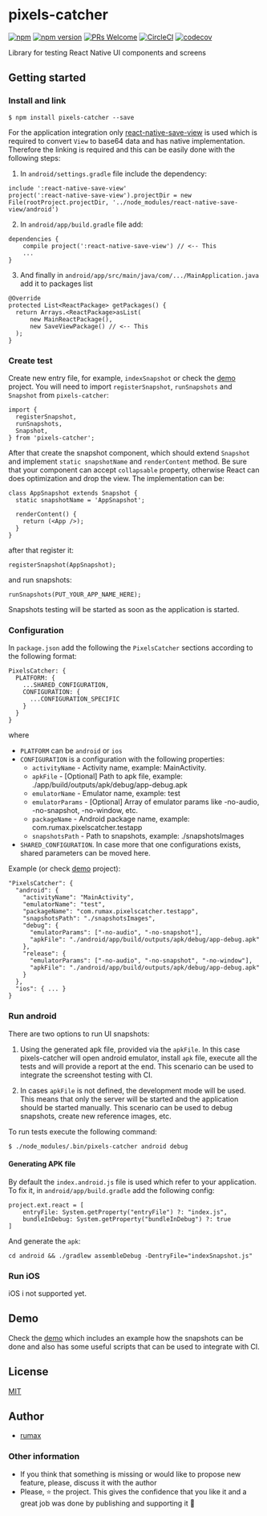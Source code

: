 
# pixels-catcher

[![npm](https://img.shields.io/npm/l/express.svg)](https://github.com/rumax/react-native-PixelsCatcher)
[![npm version](https://badge.fury.io/js/pixels-catcher.svg)](https://badge.fury.io/js/pixels-catcher)
[![PRs Welcome](https://img.shields.io/badge/PRs-welcome-brightgreen.svg?style=flat-square)](http://makeapullrequest.com)
[![CircleCI](https://circleci.com/gh/rumax/react-native-PixelsCatcher.svg?style=shield)](https://circleci.com/gh/rumax/react-native-PixelsCatcher)
[![codecov](https://codecov.io/gh/rumax/react-native-PixelsCatcher/branch/master/graph/badge.svg)](https://codecov.io/gh/rumax/react-native-PixelsCatcher)

Library for testing React Native UI components and screens

## Getting started

### Install and link

`$ npm install pixels-catcher --save`

For the application integration only [react-native-save-view](https://www.npmjs.com/package/react-native-save-view) is used which is required to convert `View` to base64 data and has native implementation. Therefore the linking is required and this can be easily done with the following steps:

  1) In `android/settings.gradle` file include the dependency:
```
include ':react-native-save-view'
project(':react-native-save-view').projectDir = new File(rootProject.projectDir, '../node_modules/react-native-save-view/android')
```
  2) In `android/app/build.gradle` file add:
```
dependencies {
    compile project(':react-native-save-view') // <-- This
    ...
}
```
  3) And finally in `android/app/src/main/java/com/.../MainApplication.java` add it to packages list
```
@Override
protected List<ReactPackage> getPackages() {
  return Arrays.<ReactPackage>asList(
      new MainReactPackage(),
      new SaveViewPackage() // <-- This
  );
}
```

### Create test

Create new entry file, for example, `indexSnapshot` or check the [demo](https://github.com/rumax/PixelsCatcher/tree/master/demo) project. You will need to import `registerSnapshot`, `runSnapshots` and `Snapshot` from `pixels-catcher`:

```
import {
  registerSnapshot,
  runSnapshots,
  Snapshot,
} from 'pixels-catcher';
```

After that create the snapshot component, which should extend `Snapshot` and implement `static snapshotName` and `renderContent` method. Be sure that your component can accept `collapsable` property, otherwise React can does optimization and drop the view. The implementation can be:

```
class AppSnapshot extends Snapshot {
  static snapshotName = 'AppSnapshot';

  renderContent() {
    return (<App />);
  }
}
```

after that register it:

```
registerSnapshot(AppSnapshot);
```

and run snapshots:

```
runSnapshots(PUT_YOUR_APP_NAME_HERE);
```

Snapshots testing will be started as soon as the application is started.

### Configuration

In `package.json` add the following the `PixelsCatcher` sections according to
the following format:

```
PixelsCatcher: {
  PLATFORM: {
    ...SHARED_CONFIGURATION,
    CONFIGURATION: {
      ...CONFIGURATION_SPECIFIC
    }
  }
}
```

where

  - `PLATFORM` can be `android` or `ios`
  - `CONFIGURATION` is a configuration with the following properties:
    - `activityName` - Activity name, example: MainActivity.
    - `apkFile` - [Optional] Path to apk file, example: ./app/build/outputs/apk/debug/app-debug.apk
    - `emulatorName` - Emulator name, example: test
    - `emulatorParams` - [Optional] Array of emulator params like -no-audio, -no-snapshot, -no-window, etc.
    - `packageName` - Android package name, example: com.rumax.pixelscatcher.testapp
    - `snapshotsPath` - Path to snapshots, example: ./snapshotsImages
  - `SHARED_CONFIGURATION`. In case more that one configurations exists, shared
    parameters can be moved here.

Example (or check [demo](https://github.com/rumax/PixelsCatcher/tree/master/demo) project):

```
"PixelsCatcher": {
  "android": {
    "activityName": "MainActivity",
    "emulatorName": "test",
    "packageName": "com.rumax.pixelscatcher.testapp",
    "snapshotsPath": "./snapshotsImages",
    "debug": {
      "emulatorParams": ["-no-audio", "-no-snapshot"],
      "apkFile": "./android/app/build/outputs/apk/debug/app-debug.apk"
    },
    "release": {
      "emulatorParams": ["-no-audio", "-no-snapshot", "-no-window"],
      "apkFile": "./android/app/build/outputs/apk/debug/app-debug.apk"
    }
  },
  "ios": { ... }
}
```

### Run android

There are two options to run UI snapshots:

  1) Using the generated apk file, provided via the `apkFile`. In this case
     pixels-catcher will open android emulator, install `apk` file, execute all
     the tests and will provide a report at the end. This scenario can be used
     to integrate the screenshot testing with CI.

  2) In cases `apkFile` is not defined, the development mode will be used. This
     means that only the server will be started and the application should be
     started manually. This scenario can be used to debug snapshots, create
     new reference images, etc.

To run tests execute the following command:

```
$ ./node_modules/.bin/pixels-catcher android debug
```

#### Generating APK file

By default the `index.android.js` file is used which refer to your application.
To fix it, in `android/app/build.gradle` add the following config:

```
project.ext.react = [
    entryFile: System.getProperty("entryFile") ?: "index.js",
    bundleInDebug: System.getProperty("bundleInDebug") ?: true
]
```

And generate the `apk`:

```
cd android && ./gradlew assembleDebug -DentryFile="indexSnapshot.js"
```

### Run iOS

iOS i not supported yet.

## Demo
Check the [demo](https://github.com/rumax/PixelsCatcher/tree/master/demo) which includes an example how the snapshots can be done and also has some useful scripts that can be used to integrate with CI.

## License

[MIT](https://opensource.org/licenses/MIT)

## Author

  - [rumax](https://github.com/rumax)

### Other information

  - If you think that something is missing or would like to propose new feature, please, discuss it with the author
  - Please, ⭐️ the project. This gives the confidence that you like it and a great job was done by publishing and supporting it 🤩
